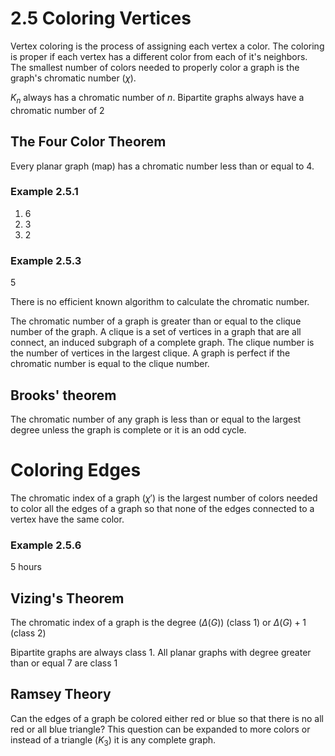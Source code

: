 # 2.5 Coloring Vertices

Vertex coloring is the process of assigning each vertex a color. The coloring is
proper if each vertex has a different color from each of it's neighbors. The
smallest number of colors needed to properly color a graph is the graph's
chromatic number ($\chi$).

$K_n$ always has a chromatic number of $n$. Bipartite graphs always have a
chromatic number of 2

## The Four Color Theorem

Every planar graph (map) has a chromatic number less than or equal to 4.

### Example 2.5.1

1. 6
2. 3
3. 2

### Example 2.5.3

5

There is no efficient known algorithm to calculate the chromatic number. 

The chromatic number of a graph is greater than or equal to the clique number of
the graph. A clique is a set of vertices in a graph that are all connect, an
induced subgraph of a complete graph. The clique number is the number of
vertices in the largest clique. A graph is perfect if the chromatic number is
equal to the clique number.

## Brooks' theorem

The chromatic number of any graph is less than or equal to the largest degree
unless the graph is complete or it is an odd cycle.

# Coloring Edges

The chromatic index of a graph ($\chi'$) is the largest number of colors needed
to color all the edges of a graph so that none of the edges connected to a
vertex have the same color.

### Example 2.5.6

5 hours

## Vizing's Theorem

The chromatic index of a graph is the degree ($\Delta (G)$) (class 1) or $\Delta
(G) + 1$ (class 2)

Bipartite graphs are always class 1. All planar graphs with degree greater than
or equal 7 are class 1

## Ramsey Theory

Can the edges of a graph be colored either red or blue so that there is no all
red or all blue triangle? This question can be expanded to more colors or
instead of a triangle ($K_3$) it is any complete graph.
